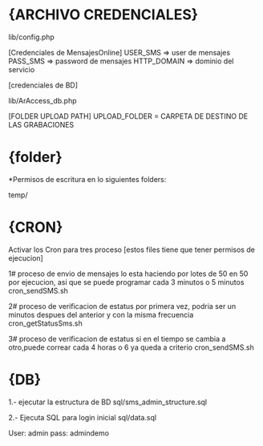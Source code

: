 {ARCHIVO CREDENCIALES}
========
lib/config.php

[Credenciales de MensajesOnline]
USER_SMS => user de mensajes
PASS_SMS => password de mensajes
HTTP_DOMAIN => dominio del servicio

[credenciales de BD]

lib/ArAccess_db.php

[FOLDER UPLOAD PATH]
UPLOAD_FOLDER = CARPETA DE DESTINO DE LAS GRABACIONES




{folder}
==============================================================
*Permisos de escritura en lo siguientes folders:

temp/

{CRON}
==============================
Activar los Cron para tres proceso [estos files tiene que tener permisos de ejecucion]

1# proceso de envio de mensajes lo esta haciendo por lotes de 50 en 50 por ejecucion, asi que se puede programar cada 3 minutos o 5 minutos
cron_sendSMS.sh

2# proceso de verificacion de estatus por primera vez, podria ser un minutos despues del anterior y con la misma frecuencia
cron_getStatusSms.sh

3# proceso de verificacion de estatus si en el tiempo se cambia a otro,puede correar cada 4 horas o 6 ya queda a criterio
cron_sendSMS.sh

{DB}
=================================================
1.- ejecutar la estructura de BD
sql/sms_admin_structure.sql

2.- Ejecuta SQL para login inicial
sql/data.sql

User: admin
pass: admindemo






